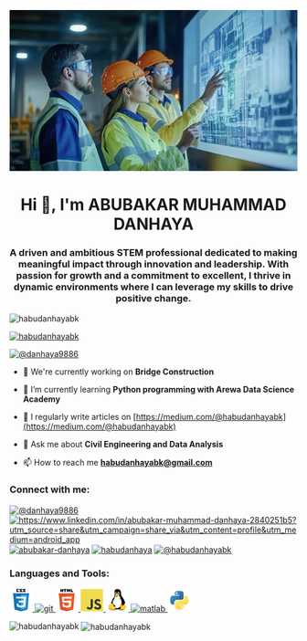 <p align="center">
  <img src="https://raw.githubusercontent.com/HABUDANHAYABK/HABUDANHAYABK/main/masterhead.jpg" alt="masterhead" />
</p>

<h1 align="center">Hi 👋, I'm ABUBAKAR MUHAMMAD DANHAYA</h1>
<h3 align="center">A driven and ambitious STEM professional dedicated to making meaningful impact through innovation and leadership. With passion for growth and a commitment to excellent, I thrive in dynamic environments where I can leverage my skills to drive positive change.</h3>

<p align="left"> <img src="https://komarev.com/ghpvc/?username=habudanhayabk&label=Profile%20views&color=0e75b6&style=flat" alt="habudanhayabk" /> </p>

<p align="left"> <a href="https://github.com/ryo-ma/github-profile-trophy"><img src="https://github-profile-trophy.vercel.app/?username=habudanhayabk" alt="habudanhayabk" /></a> </p>

<p align="left"> <a href="https://twitter.com/@danhaya9886" target="blank"><img src="https://img.shields.io/twitter/follow/@danhaya9886?logo=twitter&style=for-the-badge" alt="@danhaya9886" /></a> </p>

- 🔭 We're currently working on **Bridge Construction**

- 🌱 I’m currently learning **Python programming with Arewa Data Science Academy**

- 📝 I regularly write articles on [https://medium.com/@habudanhayabk](https://medium.com/@habudanhayabk)

- 💬 Ask me about **Civil Engineering and Data Analysis**

- 📫 How to reach me **habudanhayabk@gmail.com**

<h3 align="left">Connect with me:</h3>
<p align="left">
<a href="https://twitter.com/@danhaya9886" target="blank"><img align="center" src="https://raw.githubusercontent.com/rahuldkjain/github-profile-readme-generator/master/src/images/icons/Social/twitter.svg" alt="@danhaya9886" height="30" width="40" /></a>
<a href="https://linkedin.com/in/https://www.linkedin.com/in/abubakar-muhammad-danhaya-2840251b5?utm_source=share&utm_campaign=share_via&utm_content=profile&utm_medium=android_app" target="blank"><img align="center" src="https://raw.githubusercontent.com/rahuldkjain/github-profile-readme-generator/master/src/images/icons/Social/linked-in-alt.svg" alt="https://www.linkedin.com/in/abubakar-muhammad-danhaya-2840251b5?utm_source=share&utm_campaign=share_via&utm_content=profile&utm_medium=android_app" height="30" width="40" /></a>
<a href="https://fb.com/abubakar-danhaya" target="blank"><img align="center" src="https://raw.githubusercontent.com/rahuldkjain/github-profile-readme-generator/master/src/images/icons/Social/facebook.svg" alt="abubakar-danhaya" height="30" width="40" /></a>
<a href="https://instagram.com/habudanhaya" target="blank"><img align="center" src="https://raw.githubusercontent.com/rahuldkjain/github-profile-readme-generator/master/src/images/icons/Social/instagram.svg" alt="habudanhaya" height="30" width="40" /></a>
<a href="https://medium.com/@habudanhayabk" target="blank"><img align="center" src="https://raw.githubusercontent.com/rahuldkjain/github-profile-readme-generator/master/src/images/icons/Social/medium.svg" alt="@habudanhayabk" height="30" width="40" /></a>
</p>

<h3 align="left">Languages and Tools:</h3>
<p align="left"> <a href="https://www.w3schools.com/css/" target="_blank" rel="noreferrer"> <img src="https://raw.githubusercontent.com/devicons/devicon/master/icons/css3/css3-original-wordmark.svg" alt="css3" width="40" height="40"/> </a> <a href="https://git-scm.com/" target="_blank" rel="noreferrer"> <img src="https://www.vectorlogo.zone/logos/git-scm/git-scm-icon.svg" alt="git" width="40" height="40"/> </a> <a href="https://www.w3.org/html/" target="_blank" rel="noreferrer"> <img src="https://raw.githubusercontent.com/devicons/devicon/master/icons/html5/html5-original-wordmark.svg" alt="html5" width="40" height="40"/> </a> <a href="https://developer.mozilla.org/en-US/docs/Web/JavaScript" target="_blank" rel="noreferrer"> <img src="https://raw.githubusercontent.com/devicons/devicon/master/icons/javascript/javascript-original.svg" alt="javascript" width="40" height="40"/> </a> <a href="https://www.linux.org/" target="_blank" rel="noreferrer"> <img src="https://raw.githubusercontent.com/devicons/devicon/master/icons/linux/linux-original.svg" alt="linux" width="40" height="40"/> </a> <a href="https://www.mathworks.com/" target="_blank" rel="noreferrer"> <img src="https://upload.wikimedia.org/wikipedia/commons/2/21/Matlab_Logo.png" alt="matlab" width="40" height="40"/> </a> <a href="https://www.python.org" target="_blank" rel="noreferrer"> <img src="https://raw.githubusercontent.com/devicons/devicon/master/icons/python/python-original.svg" alt="python" width="40" height="40"/> </a> </p>

<p><img align="left" src="https://github-readme-stats.vercel.app/api/top-langs?username=habudanhayabk&show_icons=true&locale=en&layout=compact" alt="habudanhayabk" /></p>

<p>&nbsp;<img align="center" src="https://github-readme-stats.vercel.app/api?username=habudanhayabk&show_icons=true&locale=en" alt="habudanhayabk" /></p>

